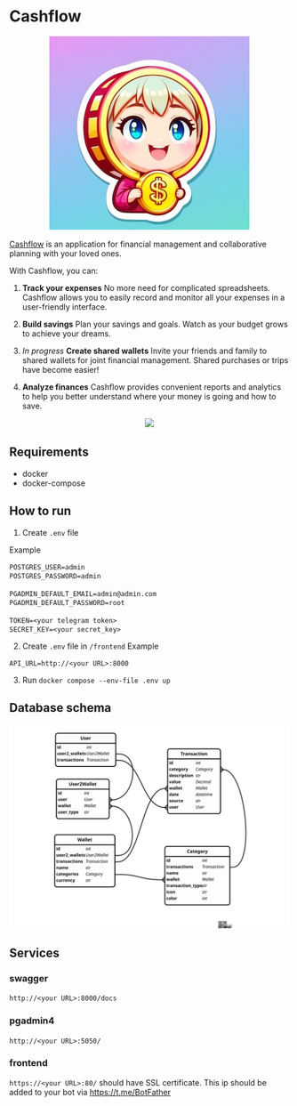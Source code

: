# Cashflow

<p align="center">
  <img src="https://github.com/Late-Dev/Cashflow/blob/main/avatar.jpeg" />
</p>

[Cashflow](https://t.me/keepcashflowbot) is an application for financial management and collaborative planning with your loved ones. 

With Cashflow, you can:

1. **Track your expenses** No more need for complicated spreadsheets. Cashflow allows you to easily record and monitor all your expenses in a user-friendly interface.

2. **Build savings** Plan your savings and goals. Watch as your budget grows to achieve your dreams.

3. *In progress* **Create shared wallets** Invite your friends and family to shared wallets for joint financial management. Shared purchases or trips have become easier!

4. **Analyze finances** Cashflow provides convenient reports and analytics to help you better understand where your money is going and how to save.

<p align="center">
  <img src="https://github.com/Late-Dev/Cashflow/blob/main/cashflow_demo.gif" />
</p>

## Requirements

- docker
- docker-compose

## How to run


1. Create ```.env``` file

Example
```
POSTGRES_USER=admin
POSTGRES_PASSWORD=admin

PGADMIN_DEFAULT_EMAIL=admin@admin.com
PGADMIN_DEFAULT_PASSWORD=root

TOKEN=<your telegram token>
SECRET_KEY=<your secret_key>
```

2. Create ```.env``` file in `/frontend`
Example
```
API_URL=http://<your URL>:8000
```

3. Run ```docker compose --env-file .env up```

## Database schema

![schema](schema.svg)

## Services

### swagger
```http://<your URL>:8000/docs```

### pgadmin4
```http://<your URL>:5050/```

### frontend
```https://<your URL>:80/```
should have SSL certificate. This ip should be added to your bot via https://t.me/BotFather 
